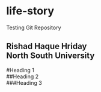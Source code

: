 # life-story
Testing Git Repository


<!-- THis is just a comment -->
Rishad Haque Hriday  
North South University  
---

  
#Heading 1  
##Heading 2  
###Heading 3
